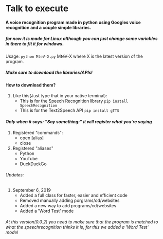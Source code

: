 # Talk to execute
#### A voice recognition program made in python using Googles voice recognition and a couple simple libraries.
##### for now it is made for Linux although you can just change some variables in there to fit it for windows.

Usage: ``` python MteV-X.py ```
MteV-X where X is the latest version of the program.

##### **Make sure to download the libraries/APIs!**
#### How to download them?
1. Like this(Just type that in your native terminal):
    - This is for the Speech Recognition library ``` pip install SpeechRecognition ``` 
    - This is for the Text2Speech API ``` pip install gTTS ``` 

#### *Only when it says: "Say something:" it will register what you're saying*
1. Registered "commands":
    - open [alias]
    - close
2. Registered "aliases"
    - Python
    - YouTube
    - DuckDuckGo
    
###### Updates:
1. September 6, 2019
    - Added a full class for faster, easier and efficient code
    - Removed manually adding porgrams/cd/websites
    - Added a new way to add programs/cd/websites
    - Added a 'Word Test' mode
    
###### *At this version(0.0.2) you need to make sure that the program is matched to what the speechrecognition thinks it is, for this we added a 'Word Test' mode!*
